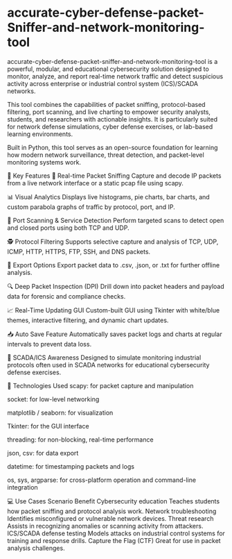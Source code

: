 # accurate-cyber-defense-packet-Sniffer-and-network-monitoring-tool
accurate-cyber-defense-packet-sniffer-and-network-monitoring-tool is a powerful, modular, and educational cybersecurity solution designed to monitor, analyze, and report real-time network traffic and detect suspicious activity across enterprise or industrial control system (ICS)/SCADA networks.


This tool combines the capabilities of packet sniffing, protocol-based filtering, port scanning, and live charting to empower security analysts, students, and researchers with actionable insights. It is particularly suited for network defense simulations, cyber defense exercises, or lab-based learning environments.

Built in Python, this tool serves as an open-source foundation for learning how modern network surveillance, threat detection, and packet-level monitoring systems work.

🎯 Key Features
🧲 Real-time Packet Sniffing
Capture and decode IP packets from a live network interface or a static pcap file using scapy.

📊 Visual Analytics
Displays live histograms, pie charts, bar charts, and custom parabola graphs of traffic by protocol, port, and IP.

📡 Port Scanning & Service Detection
Perform targeted scans to detect open and closed ports using both TCP and UDP.

🕵️ Protocol Filtering
Supports selective capture and analysis of TCP, UDP, ICMP, HTTP, HTTPS, FTP, SSH, and DNS packets.

📁 Export Options
Export packet data to .csv, .json, or .txt for further offline analysis.

🔍 Deep Packet Inspection (DPI)
Drill down into packet headers and payload data for forensic and compliance checks.

📈 Real-Time Updating GUI
Custom-built GUI using Tkinter with white/blue themes, interactive filtering, and dynamic chart updates.

📥 Auto Save Feature
Automatically saves packet logs and charts at regular intervals to prevent data loss.

🔐 SCADA/ICS Awareness
Designed to simulate monitoring industrial protocols often used in SCADA networks for educational cybersecurity defense exercises.

🧰 Technologies Used
scapy: for packet capture and manipulation

socket: for low-level networking

matplotlib / seaborn: for visualization

Tkinter: for the GUI interface

threading: for non-blocking, real-time performance

json, csv: for data export

datetime: for timestamping packets and logs

os, sys, argparse: for cross-platform operation and command-line integration

💻 Use Cases
Scenario	Benefit
Cybersecurity education	Teaches students how packet sniffing and protocol analysis work.
Network troubleshooting	Identifies misconfigured or vulnerable network devices.
Threat research	Assists in recognizing anomalies or scanning activity from attackers.
ICS/SCADA defense testing	Models attacks on industrial control systems for training and response drills.
Capture the Flag (CTF)	Great for use in packet analysis challenges.


